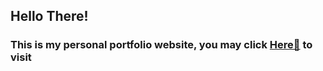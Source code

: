 ## Hello There!
### This is my personal portfolio website, you may click <a href="https://tanishagupta1.github.io/Tanisha-Gupta-portfolio/">Here🎇</a> to visit 

